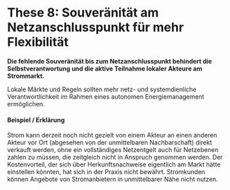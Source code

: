 # These 8: Souveränität am Netzanschlusspunkt für mehr Flexibilität

**Die fehlende Souveränität bis zum Netzanschlusspunkt behindert die Selbstverantwortung und die aktive Teilnahme lokaler Akteure am Strommarkt.**

Lokale Märkte und Regeln sollten mehr netz- und systemdienliche Verantwortlichkeit im Rahmen eines autonomen Energiemanagement ermöglichen.

#### Beispiel / Erklärung&#x20;

Strom kann derzeit noch nicht gezielt von einem Akteur an einen anderen Akteur vor Ort (abgesehen von der unmittelbaren Nachbarschaft) direkt verkauft werden, ohne ein vollständiges Netzentgelt auch für Netzebenen zahlen zu müssen, die zeitgleich nicht in Anspruch genommen werden. Der Kostenvorteil, der sich über Herkunftsnachweise eigentlich am Markt hätte einstellen könnten, hat sich in der Praxis nicht bewährt. Stromkunden können Angebote von Stromanbietern in unmittelbarer Nähe nicht nutzen.
